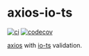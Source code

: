 # axios-io-ts

[![ci](https://github.com/johnyherangi/axios-io-ts/actions/workflows/ci.yml/badge.svg)](https://github.com/johnyherangi/axios-io-ts/actions/workflows/ci.yml) [![codecov](https://codecov.io/gh/johnyherangi/axios-io-ts/branch/master/graph/badge.svg)](https://codecov.io/gh/johnyherangi/axios-io-ts)

[axios](https://github.com/axios/axios) with [io-ts](https://github.com/gcanti/io-ts) validation.
